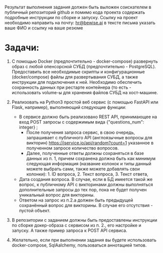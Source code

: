 Результат выполнения задания должен быть выложен соискателем в
публичный репозиторий github и помимо кода проекта содержать
подробные инструкции по сборке и запуску. Ссылку на проект
необходимо направить на почту: hr@bewise.ai в тексте письма указать
ваше ФИО и ссылку на ваше резюме
# Задачи:

1. С помощью Docker (предпочтительно - docker-compose) развернуть образ с
любой опенсорсной СУБД (предпочтительно - PostgreSQL). Предоставить все
необходимые скрипты и конфигурационные (docker/compose) файлы для
развертывания СУБД, а также инструкции для подключения к ней. Необходимо
обеспечить сохранность данных при рестарте контейнера (то есть -
использовать volume-ы для хранения файлов СУБД на хост-машине.

2. Реализовать на Python3 простой веб сервис (с помощью FastAPI или Flask,
например), выполняющий следующие функции:

   * В сервисе должно быть реализовано REST API, принимающее на вход
   POST запросы с содержимым вида {"questions_num": integer} ;
      * После получения запроса сервис, в свою очередь, запрашивает с
      публичного API (англоязычные вопросы для викторин)
      https://jservice.io/api/random?count=1 указанное в полученном запросе
      количество вопросов.
      * Далее, полученные ответы должны сохраняться в базе данных из п. 1,
      причем сохранена должна быть как минимум следующая информация
      (название колонок и типы данный можете выбрать сами, также можете
      добавлять свои колонки): 1. ID вопроса, 2. Текст вопроса, 3. Текст ответа,
   * Дата создания вопроса. В случае, если в БД имеется такой же
   вопрос, к публичному API с викторинами должны выполняться
   дополнительные запросы до тех пор, пока не будет получен уникальный
   вопрос для викторины.
   * Ответом на запрос из п.2.a должен быть предыдущей сохранённый
   вопрос для викторины. В случае его отсутствия - пустой объект.

3. В репозитории с заданием должны быть предоставлены инструкции по
сборке докер-образа с сервисом из п. 2., его настройке и запуску. А также
пример запроса к POST API сервиса.

4. Желательно, если при выполнении задания вы будете использовать
docker-compose, SqlAalchemy, пользоваться аннотацией типов.
